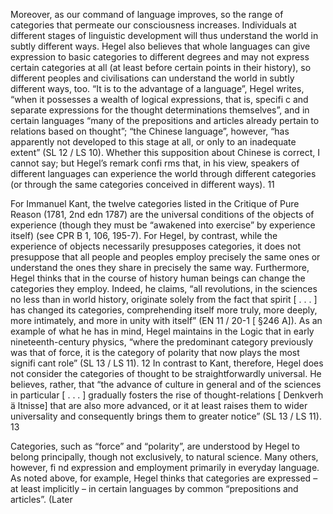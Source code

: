 Moreover, as our command of language improves, so the range of categories that permeate our consciousness increases. Individuals at different stages of linguistic development will thus understand the world in subtly different ways. Hegel also believes that whole languages can give expression to basic categories to different degrees and may not express certain categories at all (at least before certain points in their history), so different peoples and civilisations can understand the world in subtly different ways, too. “It is to the advantage of a language”, Hegel writes, “when it possesses a wealth of logical expressions, that is, specifi c and separate expressions for the thought determinations themselves”, and in certain languages “many of the prepositions and articles already pertain to relations based on thought”; “the Chinese language”, however, “has apparently not developed to this stage at all, or only to an inadequate extent” (SL 12 / LS 10). Whether this supposition about Chinese is correct, I cannot say; but Hegel’s remark confi rms that, in his view, speakers of different languages can experience the world through different categories (or through the same categories conceived in different ways). 11

For Immanuel Kant, the twelve categories listed in the Critique of Pure Reason (1781, 2nd edn 1787) are the universal conditions of the objects of experience (though they must be “awakened into exercise” by experience itself) (see CPR B 1, 106, 195-7). For Hegel, by contrast, while the experience of objects necessarily presupposes categories, it does not presuppose that all people and peoples employ precisely the same ones or understand the ones they share in precisely the same way. Furthermore, Hegel thinks that in the course of history human beings can change the categories they employ. Indeed, he claims, “all revolutions, in the sciences no less than in world history, originate solely from the fact that spirit [ . . . ] has changed its categories, comprehending itself more truly, more deeply, more intimately, and more in unity with itself” (EN 11 / 20-1 [ §246 A]). As an example of what he has in mind, Hegel maintains in the Logic that in early nineteenth-century physics, “where the predominant category previously was that of force, it is the category of polarity that now plays the most signifi cant role” (SL 13 / LS 11). 12 In contrast to Kant, therefore, Hegel does not consider the categories of thought to be straightforwardly universal. He believes, rather, that “the advance of culture in general and of the sciences in particular [ . . . ] gradually fosters the rise of thought-relations [ Denkverh ä ltnisse] that are also more advanced, or it at least raises them to wider universality and consequently brings them to greater notice” (SL 13 / LS 11). 13

Categories, such as “force” and “polarity”, are understood by Hegel to belong principally, though not exclusively, to natural science. Many others, however, fi nd expression and employment primarily in everyday language. As noted above, for example, Hegel thinks that categories are expressed – at least implicitly – in certain languages by common “prepositions and articles”. (Later
